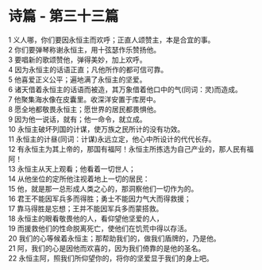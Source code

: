 # 诗篇 - 第三十三篇
  
 1 义人哪，你们要因永恒主而欢呼；正直人颂赞主，本是合宜的事。  
 2 你们要弹琴称谢永恒主，用十弦瑟作乐赞扬他。  
 3 要唱新的歌颂赞他，弹得美妙，加上欢呼。  
 4 因为永恒主的话语正直；凡他所作的都可信可靠。  
 5 他喜爱正义公平；遍地满了永恒主的坚爱。  
 6 诸天借着永恒主的话语而被造，其万象借着他口中的气(同词：灵)而造成。  
 7 他聚集海水像在皮囊里。收深洋安置于库房中。  
 8 愿全地都敬畏永恒主；愿世界的居民都畏惧他。  
 9 因为他一说话，就有；他一命令，就立成。  
 10 永恒主破坏列国的计谋，使万族之民所计的没有功效。  
 11 永恒主的计昼(同词：计谋)永远立定，他心中所设计的代代长存。  
 12 有永恒主为其上帝的，那国有福阿！永恒主所拣选为自己产业的，那人民有福阿！  
 13 永恒主从天上观看；他看着一切世人；  
 14 从他坐位的定所他注视着地上一切的居民：  
 15 他，就是那一总形成人类之心的，那洞察他们一切作为的。  
 16 君王不能因军兵多而得胜；勇士不能因力气大而得救援；  
 17 靠马得胜是忘想；王并不能因军兵多而蒙搭救。  
 18 永恒主的眼看敬畏他的人，看仰望他坚爱的人，  
 19 而援救他们的性命脱离死亡，使他们在饥荒中得以存活。  
 20 我们的心等候着永恒主；那帮助我们的，做我们盾牌的，乃是他。  
 21 阿，我们的心是因他而欢喜的，因为我们倚靠的是他的圣名。  
 22 永恒主阿，照我们所仰望你的，将你的坚爱显于我们的身上吧。